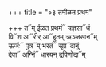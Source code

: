 +++
title = "०३ तमीळत प्रथमं"

+++
त᳓म् ईळत प्रथमं᳓ यज्ञसा᳓धं  
वि᳓श आ᳓रीर् आ᳓हुतम् ऋञ्जसान᳓म्  
ऊर्जः᳓ पुत्र᳓म् भरतं᳓ सृप्र᳓दानुं  
देवा᳓ अग्निं᳓ धारयन् द्रविणोदा᳓म्